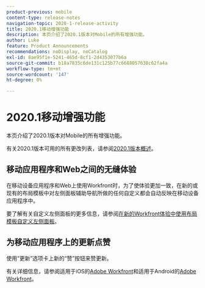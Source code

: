 ```yaml
---
product-previous: mobile
content-type: release-notes
navigation-topic: 2020-1-release-activity
title: 2020.1移动增强功能
description: 本页介绍了2020.1版本对Mobile的所有增强功能。
author: Luke
feature: Product Announcements
recommendations: noDisplay, noCatalog
exl-id: 8ae95f1e-5241-465d-8cf1-2d4353077b6a
source-git-commit: b18a7835c6de131c125b77c6688057638c62fa4a
workflow-type: tm+mt
source-wordcount: '147'
ht-degree: 0%

---
```


# 2020.1移动增强功能

本页介绍了2020.1版本对Mobile的所有增强功能。

有关2020.1版本可用的所有更改列表，请参阅[2020.1版本概述](../../../product-announcements/product-releases/2020.1-release-activity/2020-1-release-overview.md)。

## 移动应用程序和Web之间的无缝体验

在移动设备应用程序和Web上使用Workfront时，为了使体验更加一致，在新的或现有的布局模板中对左侧面板辅助导航所做的任何自定义都会自动反映在移动设备应用程序中。

要了解有关自定义左侧面板的更多信息，请参阅[在新的Workfront体验中使用布局模板自定义左侧面板](https://experienceleague.adobe.com/en/docs/workfront/using/home)。

## 为移动应用程序上的更新点赞

使用“更新”选项卡上新的“赞”按钮来赞更新。

有关详细信息，请参阅适用于iOS的[Adobe Workfront](../../../workfront-basics/mobile-apps/using-the-workfront-mobile-app/workfront-for-ios.md)和适用于Android的[Adobe Workfront](../../../workfront-basics/mobile-apps/using-the-workfront-mobile-app/workfront-for-android.md)。
